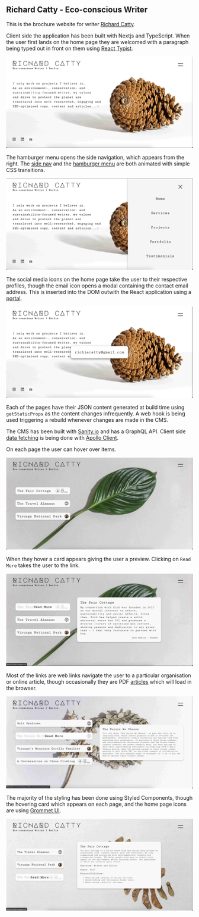## Richard Catty - Eco-conscious Writer

This is the brochure website for writer [Richard Catty](https://www.richardcatty.com/). 

Client side the application has been built with Nextjs and TypeScript. When the user first lands on the home page they are welcomed with a paragraph being typed out in front on them using [React Typist](https://github.com/jstejada/react-typist).

![Home Page Typing Text](/md-images/home-page.png)

The hamburger menu opens the side navigation, which appears from the right. The [side nav](https://github.com/alistairjoelquinn/richard-catty/blob/main/client/components/SideMenu.tsx) and the [hamburger menu](https://github.com/alistairjoelquinn/richard-catty/blob/main/client/components/HeaderIcon.tsx) are both animated with simple CSS transitions.

![Side Nav](/md-images/side-nav.png)

The social media icons on the home page take the user to their respective profiles, though the email icon opens a modal containing the contact email address. This is inserted into the DOM outwith the React application using a [portal](https://github.com/alistairjoelquinn/richard-catty/blob/main/client/components/Portal.tsx).

![Modal Email](/md-images/portal.png)

Each of the pages have their JSON content generated at build time using `getStaticProps` as the content changes infrequently. A web hook is being used triggering a rebuild whenever changes are made in the CMS. 

The CMS has been built with [Sanity.io](https://github.com/sanity-io/sanity) and has a GraphQL API. Client side [data fetching](https://github.com/alistairjoelquinn/travel-almanac-style-guide/blob/main/client/src/components/context/actions.ts) is being done with [Apollo Client](https://github.com/apollographql/apollo-client).

On each page the user can hover over items. 

![Testimonials Page](/md-images/testimonials.png)

When they hover a card appears giving the user a preview. Clicking on `Read More` takes the user to the link.

![Testimonials Page Hover](/md-images/testimonials-card.png)

Most of the links are web links navigate the user to a particular organisation or online article, though occasionally they are PDF [articles](https://www.richardcatty.com/the_future_we_choose.pdf) which will load in the browser.

![Portfolio Page Hover](/md-images/portfolio-card.png)

The majority of the styling has been done using Styled Components, though the hovering card which appears on each page, and the home page icons are using [Grommet UI](https://github.com/grommet).

![Project Page Hover](/md-images/projects-card.png)